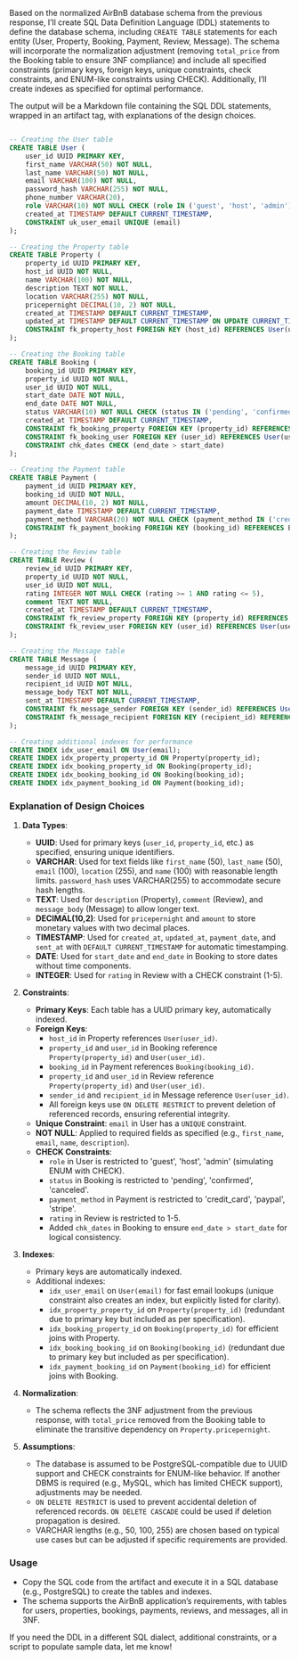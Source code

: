 Based on the normalized AirBnB database schema from the previous response, I’ll create SQL Data Definition Language (DDL) statements to define the database schema, including `CREATE TABLE` statements for each entity (User, Property, Booking, Payment, Review, Message). The schema will incorporate the normalization adjustment (removing `total_price` from the Booking table to ensure 3NF compliance) and include all specified constraints (primary keys, foreign keys, unique constraints, check constraints, and ENUM-like constraints using CHECK). Additionally, I’ll create indexes as specified for optimal performance.

The output will be a Markdown file containing the SQL DDL statements, wrapped in an artifact tag, with explanations of the design choices.

```sql

-- Creating the User table
CREATE TABLE User (
    user_id UUID PRIMARY KEY,
    first_name VARCHAR(50) NOT NULL,
    last_name VARCHAR(50) NOT NULL,
    email VARCHAR(100) NOT NULL,
    password_hash VARCHAR(255) NOT NULL,
    phone_number VARCHAR(20),
    role VARCHAR(10) NOT NULL CHECK (role IN ('guest', 'host', 'admin')),
    created_at TIMESTAMP DEFAULT CURRENT_TIMESTAMP,
    CONSTRAINT uk_user_email UNIQUE (email)
);

-- Creating the Property table
CREATE TABLE Property (
    property_id UUID PRIMARY KEY,
    host_id UUID NOT NULL,
    name VARCHAR(100) NOT NULL,
    description TEXT NOT NULL,
    location VARCHAR(255) NOT NULL,
    pricepernight DECIMAL(10, 2) NOT NULL,
    created_at TIMESTAMP DEFAULT CURRENT_TIMESTAMP,
    updated_at TIMESTAMP DEFAULT CURRENT_TIMESTAMP ON UPDATE CURRENT_TIMESTAMP,
    CONSTRAINT fk_property_host FOREIGN KEY (host_id) REFERENCES User(user_id) ON DELETE RESTRICT
);

-- Creating the Booking table
CREATE TABLE Booking (
    booking_id UUID PRIMARY KEY,
    property_id UUID NOT NULL,
    user_id UUID NOT NULL,
    start_date DATE NOT NULL,
    end_date DATE NOT NULL,
    status VARCHAR(10) NOT NULL CHECK (status IN ('pending', 'confirmed', 'canceled')),
    created_at TIMESTAMP DEFAULT CURRENT_TIMESTAMP,
    CONSTRAINT fk_booking_property FOREIGN KEY (property_id) REFERENCES Property(property_id) ON DELETE RESTRICT,
    CONSTRAINT fk_booking_user FOREIGN KEY (user_id) REFERENCES User(user_id) ON DELETE RESTRICT,
    CONSTRAINT chk_dates CHECK (end_date > start_date)
);

-- Creating the Payment table
CREATE TABLE Payment (
    payment_id UUID PRIMARY KEY,
    booking_id UUID NOT NULL,
    amount DECIMAL(10, 2) NOT NULL,
    payment_date TIMESTAMP DEFAULT CURRENT_TIMESTAMP,
    payment_method VARCHAR(20) NOT NULL CHECK (payment_method IN ('credit_card', 'paypal', 'stripe')),
    CONSTRAINT fk_payment_booking FOREIGN KEY (booking_id) REFERENCES Booking(booking_id) ON DELETE RESTRICT
);

-- Creating the Review table
CREATE TABLE Review (
    review_id UUID PRIMARY KEY,
    property_id UUID NOT NULL,
    user_id UUID NOT NULL,
    rating INTEGER NOT NULL CHECK (rating >= 1 AND rating <= 5),
    comment TEXT NOT NULL,
    created_at TIMESTAMP DEFAULT CURRENT_TIMESTAMP,
    CONSTRAINT fk_review_property FOREIGN KEY (property_id) REFERENCES Property(property_id) ON DELETE RESTRICT,
    CONSTRAINT fk_review_user FOREIGN KEY (user_id) REFERENCES User(user_id) ON DELETE RESTRICT
);

-- Creating the Message table
CREATE TABLE Message (
    message_id UUID PRIMARY KEY,
    sender_id UUID NOT NULL,
    recipient_id UUID NOT NULL,
    message_body TEXT NOT NULL,
    sent_at TIMESTAMP DEFAULT CURRENT_TIMESTAMP,
    CONSTRAINT fk_message_sender FOREIGN KEY (sender_id) REFERENCES User(user_id) ON DELETE RESTRICT,
    CONSTRAINT fk_message_recipient FOREIGN KEY (recipient_id) REFERENCES User(user_id) ON DELETE RESTRICT
);

-- Creating additional indexes for performance
CREATE INDEX idx_user_email ON User(email);
CREATE INDEX idx_property_property_id ON Property(property_id);
CREATE INDEX idx_booking_property_id ON Booking(property_id);
CREATE INDEX idx_booking_booking_id ON Booking(booking_id);
CREATE INDEX idx_payment_booking_id ON Payment(booking_id);

```

### Explanation of Design Choices
1. **Data Types**:
   - **UUID**: Used for primary keys (`user_id`, `property_id`, etc.) as specified, ensuring unique identifiers.
   - **VARCHAR**: Used for text fields like `first_name` (50), `last_name` (50), `email` (100), `location` (255), and `name` (100) with reasonable length limits. `password_hash` uses VARCHAR(255) to accommodate secure hash lengths.
   - **TEXT**: Used for `description` (Property), `comment` (Review), and `message_body` (Message) to allow longer text.
   - **DECIMAL(10,2)**: Used for `pricepernight` and `amount` to store monetary values with two decimal places.
   - **TIMESTAMP**: Used for `created_at`, `updated_at`, `payment_date`, and `sent_at` with `DEFAULT CURRENT_TIMESTAMP` for automatic timestamping.
   - **DATE**: Used for `start_date` and `end_date` in Booking to store dates without time components.
   - **INTEGER**: Used for `rating` in Review with a CHECK constraint (1-5).

2. **Constraints**:
   - **Primary Keys**: Each table has a UUID primary key, automatically indexed.
   - **Foreign Keys**: 
     - `host_id` in Property references `User(user_id)`.
     - `property_id` and `user_id` in Booking reference `Property(property_id)` and `User(user_id)`.
     - `booking_id` in Payment references `Booking(booking_id)`.
     - `property_id` and `user_id` in Review reference `Property(property_id)` and `User(user_id)`.
     - `sender_id` and `recipient_id` in Message reference `User(user_id)`.
     - All foreign keys use `ON DELETE RESTRICT` to prevent deletion of referenced records, ensuring referential integrity.
   - **Unique Constraint**: `email` in User has a `UNIQUE` constraint.
   - **NOT NULL**: Applied to required fields as specified (e.g., `first_name`, `email`, `name`, `description`).
   - **CHECK Constraints**:
     - `role` in User is restricted to 'guest', 'host', 'admin' (simulating ENUM with CHECK).
     - `status` in Booking is restricted to 'pending', 'confirmed', 'canceled'.
     - `payment_method` in Payment is restricted to 'credit_card', 'paypal', 'stripe'.
     - `rating` in Review is restricted to 1-5.
     - Added `chk_dates` in Booking to ensure `end_date > start_date` for logical consistency.

3. **Indexes**:
   - Primary keys are automatically indexed.
   - Additional indexes:
     - `idx_user_email` on `User(email)` for fast email lookups (unique constraint also creates an index, but explicitly listed for clarity).
     - `idx_property_property_id` on `Property(property_id)` (redundant due to primary key but included as per specification).
     - `idx_booking_property_id` on `Booking(property_id)` for efficient joins with Property.
     - `idx_booking_booking_id` on `Booking(booking_id)` (redundant due to primary key but included as per specification).
     - `idx_payment_booking_id` on `Payment(booking_id)` for efficient joins with Booking.

4. **Normalization**:
   - The schema reflects the 3NF adjustment from the previous response, with `total_price` removed from the Booking table to eliminate the transitive dependency on `Property.pricepernight`.

5. **Assumptions**:
   - The database is assumed to be PostgreSQL-compatible due to UUID support and CHECK constraints for ENUM-like behavior. If another DBMS is required (e.g., MySQL, which has limited CHECK support), adjustments may be needed.
   - `ON DELETE RESTRICT` is used to prevent accidental deletion of referenced records. `ON DELETE CASCADE` could be used if deletion propagation is desired.
   - VARCHAR lengths (e.g., 50, 100, 255) are chosen based on typical use cases but can be adjusted if specific requirements are provided.

### Usage
- Copy the SQL code from the artifact and execute it in a SQL database (e.g., PostgreSQL) to create the tables and indexes.
- The schema supports the AirBnB application’s requirements, with tables for users, properties, bookings, payments, reviews, and messages, all in 3NF.

If you need the DDL in a different SQL dialect, additional constraints, or a script to populate sample data, let me know!

